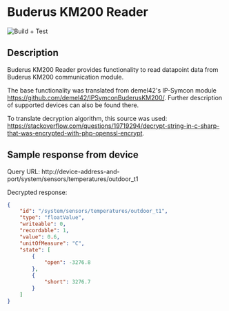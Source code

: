 # Buderus KM200 Reader

![Build + Test](https://github.com/PeterPuff/buderus-km200-reader/workflows/Build%20+%20Test/badge.svg)

## Description

Buderus KM200 Reader provides functionality to read datapoint data from Buderus KM200 communication module.

The base functionality was translated from demel42's IP-Symcon module https://github.com/demel42/IPSymconBuderusKM200/. Further  description of supported devices can also be found there.

To translate decryption algorithm, this source was used: https://stackoverflow.com/questions/19719294/decrypt-string-in-c-sharp-that-was-encrypted-with-php-openssl-encrypt.

## Sample response from device

Query URL: http://device-address-and-port/system/sensors/temperatures/outdoor_t1

Decrypted response: 
```json
{
    "id": "/system/sensors/temperatures/outdoor_t1",
    "type": "floatValue",
    "writeable": 0,
    "recordable": 1,
    "value": 0.6,
    "unitOfMeasure": "C",
    "state": [
        {
            "open": -3276.8
        },
        {
            "short": 3276.7
        }
    ]
}
```
